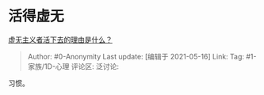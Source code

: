 # 活得虚无
[虚无主义者活下去的理由是什么？](https://www.zhihu.com/question/23660653/answer/535087078)

> Author: #0-Anonymity
> Last update: [编辑于 2021-05-16]
> Link:
> Tag: #1-家族/1D-心理
> 评论区:
> 泛讨论:

习惯。
